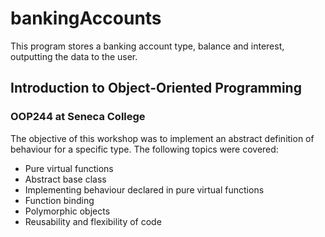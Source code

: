 # bankingAccounts
This program stores a banking account type, balance and interest, outputting the data to the user.

## Introduction to Object-Oriented Programming
### OOP244 at Seneca College

The objective of this workshop was to implement an abstract definition of behaviour for a specific type.
The following topics were covered:
  -  Pure virtual functions
  -  Abstract base class
  -  Implementing behaviour declared in pure virtual functions
  -  Function binding
  -  Polymorphic objects
  -  Reusability and flexibility of code
  
